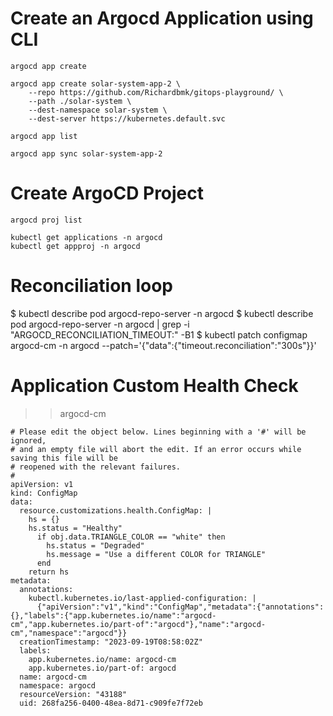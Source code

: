 # Create an Argocd Application using CLI

```
argocd app create

argocd app create solar-system-app-2 \
    --repo https://github.com/Richardbmk/gitops-playground/ \
    --path ./solar-system \
    --dest-namespace solar-system \
    --dest-server https://kubernetes.default.svc

argocd app list

argocd app sync solar-system-app-2
```

# Create ArgoCD Project

```
argocd proj list

kubectl get applications -n argocd
kubectl get appproj -n argocd
```

# Reconciliation loop
$ kubectl describe pod argocd-repo-server -n argocd 
$ kubectl describe pod argocd-repo-server -n argocd | grep -i "ARGOCD_RECONCILIATION_TIMEOUT:" -B1 
$ kubectl patch configmap argocd-cm -n argocd --patch='{"data":{"timeout.reconciliation":"300s"}}'

# Application Custom Health Check
>> argocd-cm 
```
# Please edit the object below. Lines beginning with a '#' will be ignored,
# and an empty file will abort the edit. If an error occurs while saving this file will be
# reopened with the relevant failures.
#
apiVersion: v1
kind: ConfigMap
data:
  resource.customizations.health.ConfigMap: |
    hs = {}
    hs.status = "Healthy"
      if obj.data.TRIANGLE_COLOR == "white" then
        hs.status = "Degraded"
        hs.message = "Use a different COLOR for TRIANGLE"
      end
    return hs
metadata:
  annotations:
    kubectl.kubernetes.io/last-applied-configuration: |
      {"apiVersion":"v1","kind":"ConfigMap","metadata":{"annotations":{},"labels":{"app.kubernetes.io/name":"argocd-cm","app.kubernetes.io/part-of":"argocd"},"name":"argocd-cm","namespace":"argocd"}}
  creationTimestamp: "2023-09-19T08:58:02Z"
  labels:
    app.kubernetes.io/name: argocd-cm
    app.kubernetes.io/part-of: argocd
  name: argocd-cm
  namespace: argocd
  resourceVersion: "43188"
  uid: 268fa256-0400-48ea-8d71-c909fe7f72eb
```